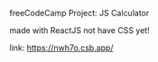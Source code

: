 freeCodeCamp Project: JS Calculator

made with ReactJS
not have CSS yet!

link: https://nwh7o.csb.app/
